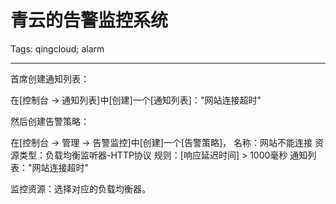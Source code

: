 # 青云的告警监控系统
Tags: qingcloud; alarm

------

首席创建通知列表：

在[控制台 -> 通知列表]中[创建]一个[通知列表]："网站连接超时"

然后创建告警策略：

在[控制台 -> 管理 -> 告警监控]中[创建]一个[告警策略]，
名称：网站不能连接
资源类型：负载均衡监听器-HTTP协议
规则：[响应延迟时间] > 1000毫秒
通知列表："网站连接超时"

监控资源：选择对应的负载均衡器。
